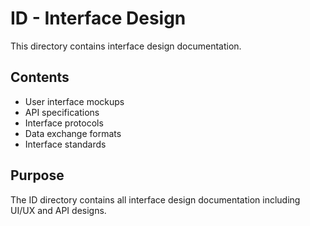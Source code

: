 # ID - Interface Design

This directory contains interface design documentation.

## Contents
- User interface mockups
- API specifications
- Interface protocols
- Data exchange formats
- Interface standards

## Purpose
The ID directory contains all interface design documentation including UI/UX and API designs.
